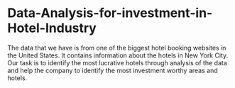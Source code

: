 # Data-Analysis-for-investment-in-Hotel-Industry
The data that we have is from one of the biggest hotel booking websites in the United States. It contains information about the hotels in New York City. Our task is to identify the most lucrative hotels through analysis of the data and help the company to identify the most investment worthy areas and hotels. 
